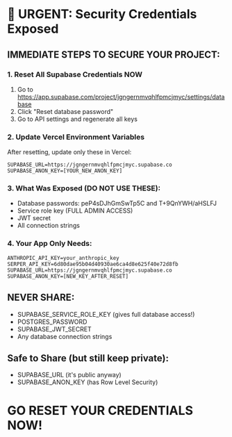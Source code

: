# 🚨 URGENT: Security Credentials Exposed

## IMMEDIATE STEPS TO SECURE YOUR PROJECT:

### 1. Reset All Supabase Credentials NOW
1. Go to https://app.supabase.com/project/jgngernmvqhlfpmcjmyc/settings/database
2. Click "Reset database password"
3. Go to API settings and regenerate all keys

### 2. Update Vercel Environment Variables
After resetting, update only these in Vercel:
```
SUPABASE_URL=https://jgngernmvqhlfpmcjmyc.supabase.co
SUPABASE_ANON_KEY=[YOUR_NEW_ANON_KEY]
```

### 3. What Was Exposed (DO NOT USE THESE):
- Database passwords: peP4sDJhGmSwTp5C and T+9QnYWH/aHSLFJ
- Service role key (FULL ADMIN ACCESS)
- JWT secret
- All connection strings

### 4. Your App Only Needs:
```
ANTHROPIC_API_KEY=your_anthropic_key
SERPER_API_KEY=6d80dae95b04d40930ae6ca4d8e625f40e72d8fb
SUPABASE_URL=https://jgngernmvqhlfpmcjmyc.supabase.co
SUPABASE_ANON_KEY=[NEW_KEY_AFTER_RESET]
```

## NEVER SHARE:
- SUPABASE_SERVICE_ROLE_KEY (gives full database access!)
- POSTGRES_PASSWORD
- SUPABASE_JWT_SECRET
- Any database connection strings

## Safe to Share (but still keep private):
- SUPABASE_URL (it's public anyway)
- SUPABASE_ANON_KEY (has Row Level Security)

# GO RESET YOUR CREDENTIALS NOW!